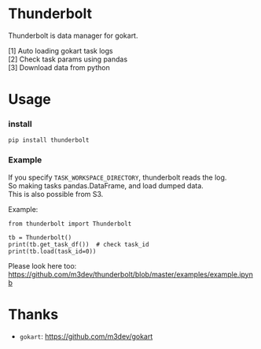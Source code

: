 # Thunderbolt

Thunderbolt is data manager for gokart.

  
 [1] Auto loading gokart task logs  
 [2] Check task params using pandas  
 [3] Download data from python  
  

# Usage

### install
```
pip install thunderbolt
```

### Example

If you specify `TASK_WORKSPACE_DIRECTORY`, thunderbolt reads the log.  
So making tasks pandas.DataFrame, and load dumped data.  
This is also possible from S3.  
  
Example:
```
from thunderbolt import Thunderbolt

tb = Thunderbolt()
print(tb.get_task_df())  # check task_id
print(tb.load(task_id=0))
```

Please look here too: https://github.com/m3dev/thunderbolt/blob/master/examples/example.ipynb  
  

# Thanks

- `gokart`: https://github.com/m3dev/gokart
